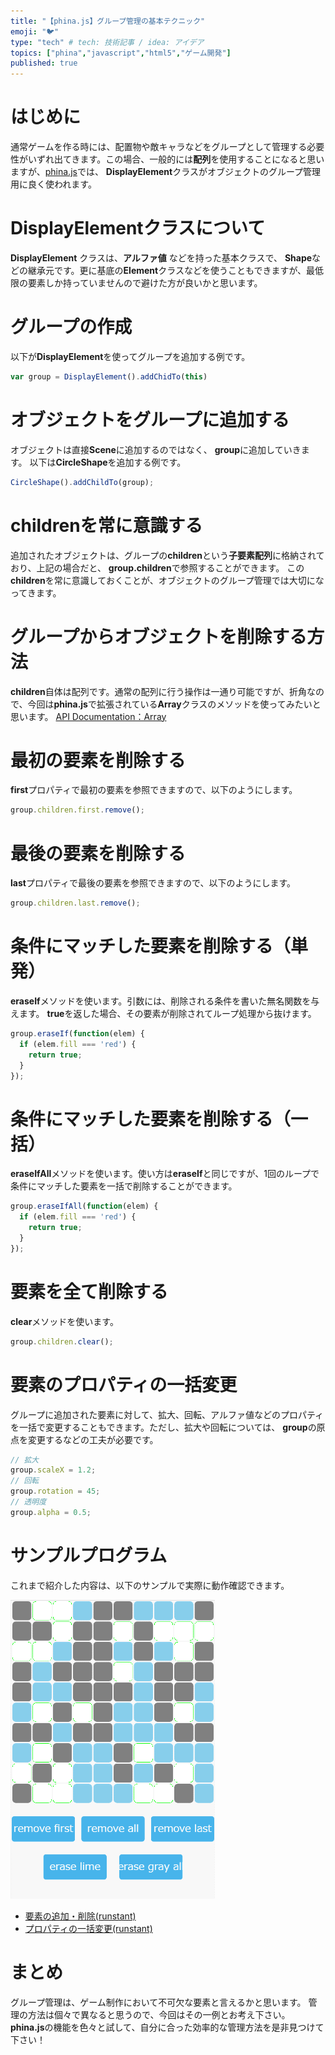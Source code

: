 ```yaml
---
title: "【phina.js】グループ管理の基本テクニック"
emoji: "🐦"
type: "tech" # tech: 技術記事 / idea: アイデア
topics: ["phina","javascript","html5","ゲーム開発"]
published: true
---
```


# はじめに
通常ゲームを作る時には、配置物や敵キャラなどをグループとして管理する必要性がいずれ出てきます。この場合、一般的には**配列**を使用することになると思いますが、[phina.js](http://phinajs.com/)では、 **DisplayElement**クラスがオブジェクトのグループ管理用に良く使われます。

# DisplayElementクラスについて
**DisplayElement** クラスは、**アルファ値** などを持った基本クラスで、 **Shape**などの継承元です。更に基底の**Element**クラスなどを使うこともできますが、最低限の要素しか持っていませんので避けた方が良いかと思います。

# グループの作成
以下が**DisplayElement**を使ってグループを追加する例です。

```js
var group = DisplayElement().addChidTo(this)
```

# オブジェクトをグループに追加する
オブジェクトは直接**Scene**に追加するのではなく、 **group**に追加していきます。
以下は**CircleShape**を追加する例です。

```js
CircleShape().addChildTo(group);
```

# childrenを常に意識する
追加されたオブジェクトは、グループの**children**という**子要素配列**に格納されており、上記の場合だと、 **group.children**で参照することができます。
この**children**を常に意識しておくことが、オブジェクトのグループ管理では大切になってきます。

# グループからオブジェクトを削除する方法
**children**自体は配列です。通常の配列に行う操作は一通り可能ですが、折角なので、今回は**phina.js**で拡張されている**Array**クラスのメソッドを使ってみたいと思います。
[API Documentation：Array](http://phinajs.com/docs/#!/api/global.Array)

# 最初の要素を削除する
**first**プロパティで最初の要素を参照できますので、以下のようにします。

```js
group.children.first.remove();
```

# 最後の要素を削除する
**last**プロパティで最後の要素を参照できますので、以下のようにします。

```js
group.children.last.remove();
```

# 条件にマッチした要素を削除する（単発）
**eraseIf**メソッドを使います。引数には、削除される条件を書いた無名関数を与えます。 **true**を返した場合、その要素が削除されてループ処理から抜けます。

```js
group.eraseIf(function(elem) {
  if (elem.fill === 'red') {
    return true;
  }  
});
```

# 条件にマッチした要素を削除する（一括）
**eraseIfAll**メソッドを使います。使い方は**eraseIf**と同じですが、1回のループで条件にマッチした要素を一括で削除することができます。

```js
group.eraseIfAll(function(elem) {
  if (elem.fill === 'red') {
    return true;
  }  
});
```

# 要素を全て削除する
**clear**メソッドを使います。

```js
group.children.clear();
```

# 要素のプロパティの一括変更
グループに追加された要素に対して、拡大、回転、アルファ値などのプロパティを一括で変更することもできます。ただし、拡大や回転については、 **group**の原点を変更するなどの工夫が必要です。

```js
// 拡大
group.scaleX = 1.2;
// 回転
group.rotation = 45;
// 透明度
group.alpha = 0.5;
```

# サンプルプログラム
これまで紹介した内容は、以下のサンプルで実際に動作確認できます。

![group-management.gif](/images/group-management.gif)

* [要素の追加・削除(runstant)](http://runstant.com/alkn203/projects/3267e666)
* [プロパティの一括変更(runstant)](http://runstant.com/alkn203/projects/fac02dd8)

# まとめ
グループ管理は、ゲーム制作において不可欠な要素と言えるかと思います。
管理の方法は個々で異なると思うので、今回はその一例とお考え下さい。
**phina.js**の機能を色々と試して、自分に合った効率的な管理方法を是非見つけて下さい！